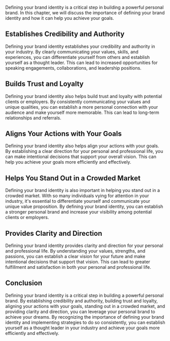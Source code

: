 
Defining your brand identity is a critical step in building a powerful personal brand. In this chapter, we will discuss the importance of defining your brand identity and how it can help you achieve your goals.

Establishes Credibility and Authority
-------------------------------------

Defining your brand identity establishes your credibility and authority in your industry. By clearly communicating your values, skills, and experiences, you can differentiate yourself from others and establish yourself as a thought leader. This can lead to increased opportunities for speaking engagements, collaborations, and leadership positions.

Builds Trust and Loyalty
------------------------

Defining your brand identity also helps build trust and loyalty with potential clients or employers. By consistently communicating your values and unique qualities, you can establish a more personal connection with your audience and make yourself more memorable. This can lead to long-term relationships and referrals.

Aligns Your Actions with Your Goals
-----------------------------------

Defining your brand identity also helps align your actions with your goals. By establishing a clear direction for your personal and professional life, you can make intentional decisions that support your overall vision. This can help you achieve your goals more efficiently and effectively.

Helps You Stand Out in a Crowded Market
---------------------------------------

Defining your brand identity is also important in helping you stand out in a crowded market. With so many individuals vying for attention in your industry, it's essential to differentiate yourself and communicate your unique value proposition. By defining your brand identity, you can establish a stronger personal brand and increase your visibility among potential clients or employers.

Provides Clarity and Direction
------------------------------

Defining your brand identity provides clarity and direction for your personal and professional life. By understanding your values, strengths, and passions, you can establish a clear vision for your future and make intentional decisions that support that vision. This can lead to greater fulfillment and satisfaction in both your personal and professional life.

Conclusion
----------

Defining your brand identity is a critical step in building a powerful personal brand. By establishing credibility and authority, building trust and loyalty, aligning your actions with your goals, standing out in a crowded market, and providing clarity and direction, you can leverage your personal brand to achieve your dreams. By recognizing the importance of defining your brand identity and implementing strategies to do so consistently, you can establish yourself as a thought leader in your industry and achieve your goals more efficiently and effectively.
